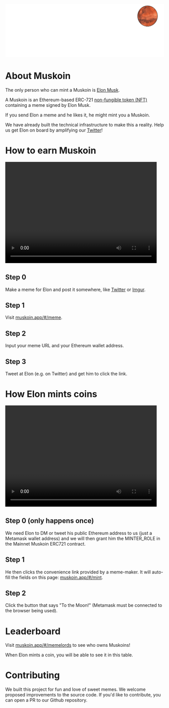 <p align="center">
  <img src="./media/svg/muskoin_rocket_animation.svg">
</p>

# About Muskoin

The only person who can mint a Muskoin is <a href="https://media.giphy.com/media/3jcgPn9fzfaXc1EHJC/giphy.gif">Elon Musk</a>.

A Muskoin is an Ethereum-based ERC-721 <a href="https://en.wikipedia.org/wiki/Non-fungible_token">non-fungible token (NFT)</a> containing a meme signed by Elon Musk.

If you send Elon a meme and he likes it, he might mint you a Muskoin.

We have already built the technical infrastructure to make this a reality. Help us get Elon on board by amplifying our <a href="https://www.twitter.com/MuskoinApp">Twitter</a>!

# How to earn Muskoin 

<video width="480" height="320" controls="controls">
  <source src="./media/meme_instructions.mp4" type="video/mp4">
</video>


## Step 0

Make a meme for Elon and post it somewhere, like <a href="https://www.twitter.com">Twitter</a> or <a href="https://imgur.com/">Imgur</a>.

## Step 1

Visit <a href="http://muskoin.app/#/meme">muskoin.app/#/meme</a>.

## Step 2

Input your meme URL and your Ethereum wallet address. 

## Step 3

Tweet at Elon (e.g. on Twitter) and get him to click the link.

# How Elon mints coins

<video width="480" height="320" controls="controls">
  <source src="./media/mint_instructions.mp4" type="video/mp4">
</video>

## Step 0 (only happens once) 

We need Elon to DM or tweet his public Ethereum address to us (just a Metamask wallet address) and we will then grant him the MINTER_ROLE 
in the Mainnet Muskoin ERC721 contract. 

## Step 1

He then clicks the convenience link provided by a meme-maker. It will auto-fill the fields on this page: <a href="http://muskoin.app/#/mint">muskoin.app/#/mint</a>.

## Step 2

Click the button that says "To the Moon!" (Metamask must be connected to the browser being used). 

# Leaderboard

Visit <a href="http://muskoin.app/#/memelords">muskoin.app/#/memelords</a> to see who owns Muskoins!

When Elon mints a coin, you will be able to see it in this table.

# Contributing

We built this project for fun and love of sweet memes. We welcome proposed improvements to the source code. If you'd like to contribute, 
you can open a PR to our Github repository.
